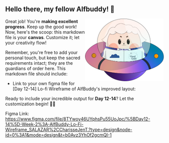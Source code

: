 ## Hello there, my fellow Alfbuddy! 💖

<img align="right" width="250px" src="../../assets/alf/alf-ufo.png">

Great job! You're **making excellent progress**. Keep up the good work! Now, here's the scoop: this markdown file is your **canvas**. Customize it; let your creativity flow!

Remember, you're free to add your personal touch, but keep the sacred requirements intact; they are the guardians of order here. This markdown file should include:
- Link to your own figma file for [Day 12-14] Lo-fi Wireframe of AlfBuddy's improved layout:


Ready to include your incredible output for **Day 12-14**? Let the customization begin! 🚀✨

Figma Link:
https://www.figma.com/file/8TYwoy46UYphsPu55UoJpc/%5BDay12-14%5D-Week-2%3A-AlfBuddy-Lo-Fi-Wireframe_SALAZAR%2CCharisseJenT.?type=design&node-id=0%3A1&mode=design&t=b0Avz3YhOf2gcmQI-1

<!-- You may now delete and modify the content of this file -->
